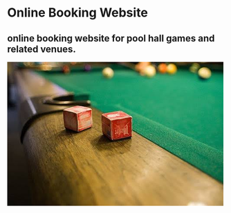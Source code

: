 <h1>Online Booking Website</h1>
<h2>online booking website for pool hall games and related venues.</h2>
<img src="https://github.com/RyanGuitar/onlineBooking/blob/main/promoimage.jpeg" alt="promoimage">
